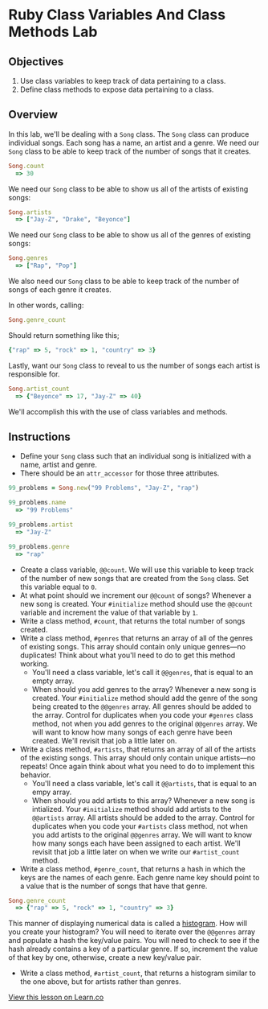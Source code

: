 # Ruby Class Variables And Class Methods Lab

## Objectives

1. Use class variables to keep track of data pertaining to a class. 
2. Define class methods to expose data pertaining to a class.

## Overview

In this lab, we'll be dealing with a `Song` class. The `Song` class can produce individual songs. Each song has a name, an artist and a genre. We need our `Song` class to be able to keep track of the number of songs that it creates. 

```ruby
Song.count
  => 30
```

We need our `Song` class to be able to show us all of the artists of existing songs:

```ruby
Song.artists
  => ["Jay-Z", "Drake", "Beyonce"]
```

We need our `Song` class to be able to show us all of the genres of existing songs:

```ruby
Song.genres
  => ["Rap", "Pop"]
```

We also need our `Song` class to be able to keep track of the number of songs of each genre it creates. 

In other words, calling:

```ruby
Song.genre_count
``` 

Should return something like this;

```ruby
{"rap" => 5, "rock" => 1, "country" => 3}
```

Lastly, want our `Song` class to reveal to us the number of songs each artist is responsible for. 

```ruby
Song.artist_count
  => {"Beyonce" => 17, "Jay-Z" => 40}
``` 

We'll accomplish this with the use of class variables and methods. 

## Instructions

* Define your `Song` class such that an individual song is initialized with a name, artist and genre. 
* There should be an `attr_accessor` for those three attributes. 

```ruby
99_problems = Song.new("99 Problems", "Jay-Z", "rap")

99_problems.name
  => "99 Problems"

99_problems.artist
  => "Jay-Z"

99_problems.genre
  => "rap"
```

* Create a class variable, `@@count`. We will use this variable to keep track of the number of new songs that are created from the `Song` class. Set this variable equal to `0`.
* At what point should we increment our `@@count` of songs? Whenever a new song is created. Your `#initialize` method should use the `@@count` variable and increment the value of that variable by `1`. 
* Write a class method, `#count`, that returns the total number of songs created. 
* Write a class method, `#genres` that returns an array of all of the genres of existing songs. This array should contain only unique genres––no duplicates! Think about what you'll need to do to get this method working. 
  * You'll need a class variable, let's call it `@@genres`, that is equal to an empty array. 
  * When should you add genres to the array? Whenever a new song is created. Your `#initialize` method should add the genre of the song being created to the `@@genres` array. All genres should be added to the array. Control for duplicates when you code your `#genres` class method, not when you add genres to the original `@@genres` array. We will want to know how many songs of each genre have been created. We'll revisit that job a little later on. 
* Write a class method, `#artists`, that returns an array of all of the artists of the existing songs. This array should only contain unique artists––no repeats! Once again think about what you need to do to implement this behavior.
  * You'll need a class variable, let's call it `@@artists`, that is equal to an empy array. 
  * When should you add artists to this array? Whenever a new song is intialized. Your `#initialize` method should add artists to the `@@artists` array.  All artists should be added to the array.  Control for duplicates when you code your `#artists` class method, not when you add artists to the original `@@genres` array.  We will want to know how many songs each have been assigned to each artist.  We'll revisit that job a little later on when we write our `#artist_count` method.
* Write a class method, `#genre_count`, that returns a hash in which the keys are the names of each genre. Each genre name key should point to a value that is the number of songs that have that genre. 

```ruby
Song.genre_count
  => {"rap" => 5, "rock" => 1, "country" => 3}
```

This manner of displaying numerical data is called a [histogram](https://en.wikipedia.org/wiki/Histogram). How will you create your histogram? You will need to iterate over the `@@genres` array and populate a hash the key/value pairs. You will need to check to see if the hash already contains a key of a particular genre. If so, increment the value of that key by one, otherwise, create a new key/value pair.

* Write a class method, `#artist_count`, that returns a histogram similar to the one above, but for artists rather than genres. 


<a href='https://learn.co/lessons/ruby-class-variables-and-class-methods-lab' data-visibility='hidden'>View this lesson on Learn.co</a>
